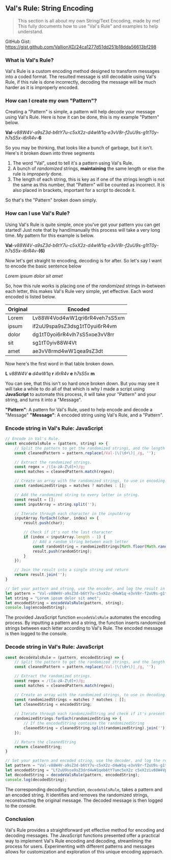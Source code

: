 ## Val's Rule: String Encoding
> This section is all about my own String/Text Encoding, made by me! This fully documents how to use "Val's Rule" and examples to help understand.

GitHub Gist: https://gist.github.com/VallionXD/24ca1277d51dd251b18dda56613bf298

### What is Val's Rule?
Val's Rule is a custom encoding method designed to transform messages into a coded format. The resulted message is still decodable using Val's Rule, if this rule is done incorrectly, decoding the message will be much harder as it is improperly encoded.

### How can I create my own "Pattern"?
Creating a "Pattern" is simple, a pattern will help decode your message using Val's Rule. Here is how it can be done, this is my example "Pattern" below.

**Val**-*v88W4V*-*a9sZ3d*-*b6tY7u*-*c5xX2z*-*d4wW1q*-*e3vV8r*-*f2uU9s*-*g1tT0y*-*h7sS5x*-*i6rR4v*-**6**

So you may be thinking, that looks like a bunch of garbage, but it isn't. Here's it broken down into three segments

1. The word "Val", used to tell it's a pattern using Val's Rule.
2.  A bunch of *randomized* strings, **maintaining** the same length or else the rule is *improperly* done.
3. The length of each string, this is key as if one of the strings length is not the same as this number, that "Pattern" will be counted as incorrect. It is also placed in brackets, important for a script to decode it.

So that's the "Pattern" broken down simply.

### How can I use Val's Rule?
Using Val's Rule is quite simple, once you've got your pattern you can get started! Just note that by hand/manually this process will take a very long time. My pattern  for this example is below.

**Val**-*v88W4V*-*a9sZ3d*-*b6tY7u*-*c5xX2z*-*d4wW1q*-*e3vV8r*-*f2uU9s*-*g1tT0y*-*h7sS5x*-*i6rR4v*-**(6)**

Now let's get straight to encoding, decoding is for after. So let's say I want to encode the basic sentence below

*Lorem ipsum dolor sit amet*

So, how this rule works is placing one of the *randomized* strings in-between each letter, this makes Val's Rule very simple, yet effective. Each word encoded is listed below.

| Original | Encoded |
|--|--|
| Lorem | Lv88W4Vod4wW1qri6rR4veh7sS5xm |
| ipsum | if2uU9spa9sZ3dsg1tT0yui6rR4vm |
| dolor | dg1tT0yoi6rR4vlh7sS5xoe3vV8rr |
| sit | sg1tT0yiv88W4Vt |
| amet | ae3vV8rmd4wW1qea9sZ3dt |

Now here's the first word in that table broken down.

**L** *v88W4V* **o** *d4wW1q* **r** *i6rR4v* **e** *h7sS5x* **m**

You can see, that this isn't so hard once broken down. But you may see it will take a while to do all of that which is why I made  a script using **JavaScript** to automate this process, it will take your "Pattern" and your string, and turns it into a "Message".

**"Pattern"**: A pattern for Val's Rule, used to help encode and decode a "Message"
**"Message"**: A encoded string using Val's Rule, and a "Pattern".

### Encode string in Val's Rule: JavaScript

```JavaScript
// Encode in Val's Rule.
const encodeValsRule = (pattern, string) => {
    // Split the pattern to get the randomized strings, and the length of them.
    const cleanedPattern = pattern.replace(/Val-|\(\d+\)|_/g, '');

    // Extract the randomized strings.
    const regex = /([a-zA-Z\d]+)/g;
    const matches = cleanedPattern.match(regex);

    // Create an array with the randomized strings, to use in encoding.
    const randomizedStrings = matches ? matches : [];

    // Add the randomized string to every letter in string.
    const result = [];
    const inputArray = string.split('');

    // Iterate through each character in the inputArray
    inputArray.forEach((char, index) => {
        result.push(char);

        // Check if it's not the last character
        if (index < inputArray.length - 1) {
            // Add a random string between each letter
            const randomString = randomizedStrings[Math.floor(Math.random() * randomizedStrings.length)];
            result.push(randomString);
        }
    });

    // Join the result into a single string and return
    return result.join('');
}

// Set your pattern and string, use the encoder, and log the result in the console
let pattern = "Val-v88W4V-a9sZ3d-b6tY7u-c5xX2z-d4wW1q-e3vV8r-f2uU9s-g1tT0y-h7sS5x-i6rR4v-(6)";
let string = "Lorem ipsum dolor sit amet";
let encodedString = encodeValsRule(pattern, string);
console.log(encodedString);
```

The provided JavaScript function `encodeValsRule` automates the encoding process. By inputting a pattern and a string, the function inserts randomized strings between each letter according to Val's Rule. The encoded message is then logged to the console.

### Decode string in Val's Rule: JavaScript
``` JavaScript
const decodeValsRule = (pattern, encodedString) => {
    // Split the pattern to get the randomized strings, and the length of them.
    const cleanedPattern = pattern.replace(/Val-|\(\d+\)|_/g, '');

    // Extract the randomized strings.
    const regex = /([a-zA-Z\d]+)/g;
    const matches = cleanedPattern.match(regex);

    // Create an array with the randomized strings, to use in decoding.
    const randomizedStrings = matches ? matches : [];
    let cleanedString = encodedString;
    
    // Iterate through each randomizedString and check if it's present in encodedString
    randomizedStrings.forEach(randomizedString => {
        // If the encodedString contains the randomizedString
        cleanedString = cleanedString.split(randomizedString).join('');
    });

    // Return the cleanedString
    return cleanedString;
}

// Set your pattern and encoded string, use the decoder, and log the result in the console
let pattern = "Val-v88W4V-a9sZ3d-b6tY7u-c5xX2z-d4wW1q-e3vV8r-f2uU9s-g1tT0y-h7sS5x-i6rR4v-(6)";
let encodedString = "Lf2uU9soa9sZ3drd4wW1qeb6tY7umc5xX2z c5xX2ziv88W4Vpv88W4Vsh7sS5xuc5xX2zmc5xX2z v88W4Vdd4wW1qoi6rR4vlv88W4Voc5xX2zra9sZ3d c5xX2zse3vV8rii6rR4vth7sS5x g1tT0yai6rR4vmh7sS5xef2uU9st";
let decodedString = decodeValsRule(pattern, encodedString);
console.log(decodedString);
```
The corresponding decoding function, `decodeValsRule`, takes a pattern and an encoded string. It identifies and removes the randomized strings, reconstructing the original message. The decoded message is then logged to the console.

### Conclusion
Val's Rule provides a straightforward yet effective method for encoding and decoding messages. The JavaScript functions presented offer a practical way to implement Val's Rule encoding and decoding, streamlining the process for users. Experimenting with different patterns and messages allows for customization and exploration of this unique encoding approach.
